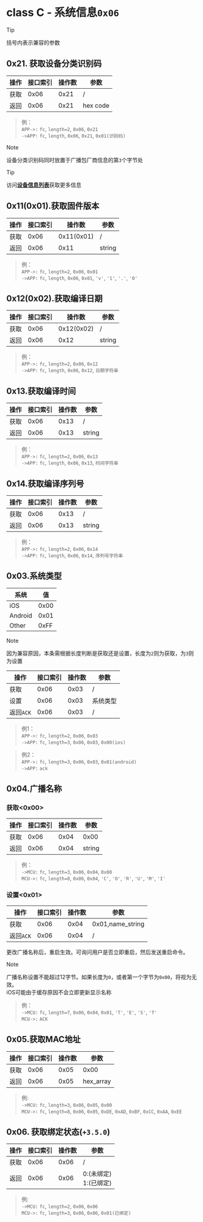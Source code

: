 # class C - 系统信息`0x06`

> [!TIP]
> 括号内表示兼容的参数

## 0x21. 获取设备分类识别码

| 操作 | 接口索引 | 操作数 | 参数     |
| ---- | -------- | ------ | -------- |
| 获取 | 0x06     | 0x21   | /        |
| 返回 | 0x06     | 0x21   | hex code |

> 例：  
> `APP->:` `fc`, `length=2`, `0x06`, `0x21`  
> `->APP:` `fc`, `length`, `0x06`, `0x21`, `0x01(识别码)`  

> [!NOTE]
> 设备分类识别码同时放置于广播包厂商信息的第`3`个字节处



> [!TIP]
> 访问[**设备信息列表**](docs/classC/devices.md)获取更多信息



## 0x11(0x01).获取固件版本

| 操作 | 接口索引 | 操作数  | 参数   |
| ---- | ---- | ---- | ---- |
| 获取 | 0x06 | 0x11(0x01) | /  |
| 返回 | 0x06 | 0x11 | string |

> 例：  
> `APP->:` `fc`, `length=2`, `0x06`, `0x01`  
> `->APP:` `fc`, `length`, `0x06`, `0x01`, `'v'`, `'1'`, `'.'`, `'0'`  


## 0x12(0x02).获取编译日期

| 操作 | 接口索引 | 操作数  | 参数   |
| ---- | ---- | ---- | ---- |
| 获取 | 0x06 | 0x12(0x02) | /  |
| 返回 | 0x06 | 0x12 | string |

> 例：  
> `APP->:` `fc`, `length=2`, `0x06`, `0x12`  
> `->APP:` `fc`, `length`, `0x06`, `0x12`, `日期字符串`  


## 0x13.获取编译时间

| 操作 | 接口索引 | 操作数  | 参数   |
| ---- | ---- | ---- | ---- |
| 获取 | 0x06 | 0x13 | /  |
| 返回 | 0x06 | 0x13 | string |

> 例：  
> `APP->:` `fc`, `length=2`, `0x06`, `0x13`  
> `->APP:` `fc`, `length`, `0x06`, `0x13`, `时间字符串`  


## 0x14.获取编译序列号

| 操作 | 接口索引 | 操作数  | 参数   |
| ---- | ---- | ---- | ---- |
| 获取 | 0x06 | 0x13 | /  |
| 返回 | 0x06 | 0x13 | string |

> 例：  
> `APP->:` `fc`, `length=2`, `0x06`, `0x14`  
> `->APP:` `fc`, `length`, `0x06`, `0x14`, `序列号字符串`  


## 0x03.系统类型

| 系统      | 值    |
| ------- | ---- |
| iOS     | 0x00 |
| Android | 0x01 |
| Other   | 0xFF |

> [!NOTE]
> 因为兼容原因，本条需根据长度判断是获取还是设置，长度为`2`则为获取，为`3`则为设置

| 操作 | 接口索引 | 操作数  | 参数   |
| ---- | ---- | ---- | ---- |
| 获取 | 0x06 | 0x03 | /  |
| 设置 | 0x06 | 0x03 | 系统类型 |
| 返回`ACK` | 0x06 | 0x03 | / |

> 例1：  
> `APP->:` `fc`, `length=2`, `0x06`, `0x03`  
> `->APP:` `fc`, `length=3`, `0x06`, `0x03`, `0x00(ios)`  

> 例2：  
> `APP->:` `fc`, `length=3`, `0x06`, `0x03`, `0x01(android)`  
> `->APP:` `ack`  

## 0x04.广播名称

### 获取<0x00>

| 操作 | 接口索引 | 操作数  | 参数   |
| ---- | ---- | ---- | ---- |
| 获取 | 0x06 | 0x04 | 0x00  |
| 返回 | 0x06 | 0x04 | string |

> 例：  
> `->MCU:` `fc`, `length=3`, `0x06`, `0x04`, `0x00`  
> `MCU->:` `fc`, `length=8`, `0x06`, `0x04`, `'C'`, `'O'`, `'R'`, `'U'`, `'M'`, `'I'`  

### 设置<0x01>

| 操作 | 接口索引 | 操作数  | 参数   |
| ---- | ---- | ---- | ---- |
| 获取 | 0x06 | 0x04 | 0x01,name_string  |
| 返回`ACK` | 0x06 | 0x04 | / |

更改广播名称后，重启生效。可询问用户是否立即重启，然后发送重启命令。

> [!NOTE]
> 广播名称设置不能超过12字节。如果长度为`0`，或者第一个字节为`0x00`，将视为无效。  
> iOS可能由于缓存原因不会立即更新显示名称  

> 例：  
> `->MCU:` `fc`, `length=7`, `0x06`, `0x04`, `0x01`, `'T'`, `'E'`, `'S'`, `'T'`  
> `MCU->:` `ACK`  


## 0x05.获取MAC地址

| 操作 | 接口索引 | 操作数  | 参数   |
| ---- | ---- | ---- | ---- |
| 获取 | 0x06 | 0x05 | 0x00 |
| 返回 | 0x06 | 0x05 | hex_array |

> 例:  
> `->MCU:` `fc`, `length=3`, `0x06`, `0x05`, `0x00`  
> `MCU->:` `fc`, `length=8`, `0x06`, `0x05`, `0xDE`, `0xAD`, `0xBF`, `0xCC`, `0xAA`, `0xEE`  



## 0x06. 获取绑定状态(`+3.5.0`)

| 操作 | 接口索引 | 操作数  | 参数   |
| ---- | ---- | ---- | ---- |
| 获取 | 0x06 | 0x06 | / |
| 返回 | 0x06 | 0x06 | 0:(未绑定)<br>1:(已绑定) |

> 例:  
> `->MCU:` `fc`, `length=2`, `0x06`, `0x06`  
> `MCU->:` `fc`, `length=3`, `0x06`, `0x06`, `0x01(已绑定)` 

